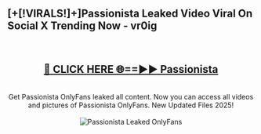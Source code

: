 <h2>[+[!VIRALS!]+]Passionista Leaked Video Viral On Social X Trending Now - vr0ig</h2>
<br>
<div align="center">
<h2><a href="https://libra.edu.pl?Passionista" rel="nofollow">🔴 CLICK HERE 🌐==►► Passionista</a></h2>
<br>
Get Passionista OnlyFans leaked all content. Now you can access all videos and pictures of Passionista OnlyFans. New Updated Files 2025!
<br>
<br>
<a href="https://libra.edu.pl?Passionista" rel="nofollow" data-target="animated-image.originalLink"><img src="https://i.ibb.co.com/WyWwxjT/player-gif2.gif" alt="Passionista Leaked OnlyFans" style="max-width: 100%; display: inline-block;" data-target="animated-image.originalImage"></a>
</div>
<br>